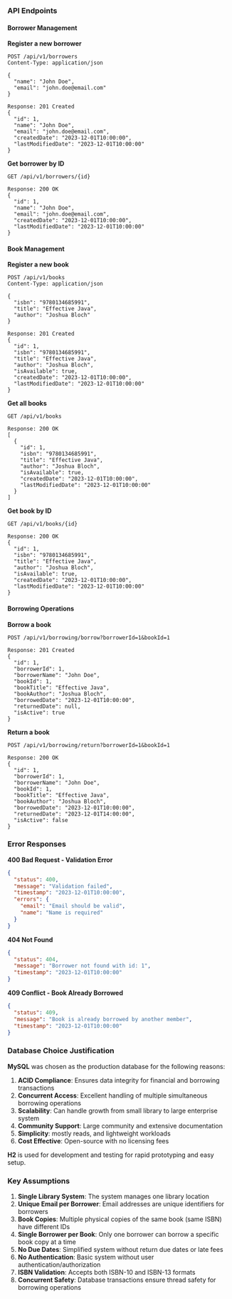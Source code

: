 ### API Endpoints

#### Borrower Management

**Register a new borrower**
```
POST /api/v1/borrowers
Content-Type: application/json

{
  "name": "John Doe",
  "email": "john.doe@email.com"
}

Response: 201 Created
{
  "id": 1,
  "name": "John Doe",
  "email": "john.doe@email.com",
  "createdDate": "2023-12-01T10:00:00",
  "lastModifiedDate": "2023-12-01T10:00:00"
}
```

**Get borrower by ID**
```
GET /api/v1/borrowers/{id}

Response: 200 OK
{
  "id": 1,
  "name": "John Doe",
  "email": "john.doe@email.com",
  "createdDate": "2023-12-01T10:00:00",
  "lastModifiedDate": "2023-12-01T10:00:00"
}
```

#### Book Management

**Register a new book**
```
POST /api/v1/books
Content-Type: application/json

{
  "isbn": "9780134685991",
  "title": "Effective Java",
  "author": "Joshua Bloch"
}

Response: 201 Created
{
  "id": 1,
  "isbn": "9780134685991",
  "title": "Effective Java",
  "author": "Joshua Bloch",
  "isAvailable": true,
  "createdDate": "2023-12-01T10:00:00",
  "lastModifiedDate": "2023-12-01T10:00:00"
}
```

**Get all books**
```
GET /api/v1/books

Response: 200 OK
[
  {
    "id": 1,
    "isbn": "9780134685991",
    "title": "Effective Java",
    "author": "Joshua Bloch",
    "isAvailable": true,
    "createdDate": "2023-12-01T10:00:00",
    "lastModifiedDate": "2023-12-01T10:00:00"
  }
]
```

**Get book by ID**
```
GET /api/v1/books/{id}

Response: 200 OK
{
  "id": 1,
  "isbn": "9780134685991",
  "title": "Effective Java",
  "author": "Joshua Bloch",
  "isAvailable": true,
  "createdDate": "2023-12-01T10:00:00",
  "lastModifiedDate": "2023-12-01T10:00:00"
}
```

#### Borrowing Operations

**Borrow a book**
```
POST /api/v1/borrowing/borrow?borrowerId=1&bookId=1

Response: 201 Created
{
  "id": 1,
  "borrowerId": 1,
  "borrowerName": "John Doe",
  "bookId": 1,
  "bookTitle": "Effective Java",
  "bookAuthor": "Joshua Bloch",
  "borrowedDate": "2023-12-01T10:00:00",
  "returnedDate": null,
  "isActive": true
}
```

**Return a book**
```
POST /api/v1/borrowing/return?borrowerId=1&bookId=1

Response: 200 OK
{
  "id": 1,
  "borrowerId": 1,
  "borrowerName": "John Doe",
  "bookId": 1,
  "bookTitle": "Effective Java",
  "bookAuthor": "Joshua Bloch",
  "borrowedDate": "2023-12-01T10:00:00",
  "returnedDate": "2023-12-01T14:00:00",
  "isActive": false
}
```

### Error Responses

**400 Bad Request - Validation Error**
```json
{
  "status": 400,
  "message": "Validation failed",
  "timestamp": "2023-12-01T10:00:00",
  "errors": {
    "email": "Email should be valid",
    "name": "Name is required"
  }
}
```

**404 Not Found**
```json
{
  "status": 404,
  "message": "Borrower not found with id: 1",
  "timestamp": "2023-12-01T10:00:00"
}
```

**409 Conflict - Book Already Borrowed**
```json
{
  "status": 409,
  "message": "Book is already borrowed by another member",
  "timestamp": "2023-12-01T10:00:00"
}
```

### Database Choice Justification

**MySQL** was chosen as the production database for the following reasons:

1. **ACID Compliance**: Ensures data integrity for financial and borrowing transactions
2. **Concurrent Access**: Excellent handling of multiple simultaneous borrowing operations
3. **Scalability**: Can handle growth from small library to large enterprise system
4. **Community Support**: Large community and extensive documentation
5. **Simplicity**: mostly reads, and lightweight workloads
6. **Cost Effective**: Open-source with no licensing fees

**H2** is used for development and testing for rapid prototyping and easy setup.

### Key Assumptions

1. **Single Library System**: The system manages one library location
2. **Unique Email per Borrower**: Email addresses are unique identifiers for borrowers
3. **Book Copies**: Multiple physical copies of the same book (same ISBN) have different IDs
4. **Single Borrower per Book**: Only one borrower can borrow a specific book copy at a time
5. **No Due Dates**: Simplified system without return due dates or late fees
6. **No Authentication**: Basic system without user authentication/authorization
7. **ISBN Validation**: Accepts both ISBN-10 and ISBN-13 formats
8. **Concurrent Safety**: Database transactions ensure thread safety for borrowing operations
